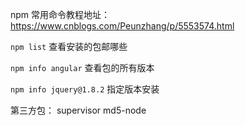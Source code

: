 npm 常用命令教程地址：
https://www.cnblogs.com/Peunzhang/p/5553574.html



`npm list`
查看安装的包邮哪些

`npm info angular`
查看包的所有版本


`npm info jquery@1.8.2`
指定版本安装

第三方包：
supervisor
md5-node

